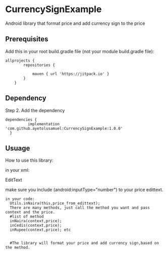 # CurrencySignExample
Android library that format price and add currency sign to the price


## Prerequisites

Add this in your root build.gradle file (not your module build.gradle file):


```shell
allprojects {
		repositories {
			
			maven { url 'https://jitpack.io' }
		}
	}
```

  
  ## Dependency
  
  Step 2. Add the dependency
  
 
  ```shell
dependencies {
	        implementation 'com.github.ayetolusamuel:CurrencySignExample:1.0.0'
	}
```


## Usuage

How to use this library:

in your xml:

EditText

    
   
   make sure you include (android:inputType="number") to your price edittext.
       
	
	
	
	
	
	
	
	
	in your code:
	  Utils.inNaira(this,price_from_edittext); 
	  There are many methods, just call the method you want and pass context and the price.
	  #list of method
	  inNaira(context,price);
	  inCedis(context,price);
	  inRupee(context,price); etc
	  
	  
	  #The library will format your price and add currency sign,based on the method.
	
	
	
	
